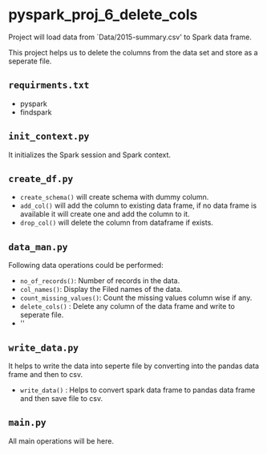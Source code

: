 # pyspark_proj_6_delete_cols

Project will load data from `Data/2015-summary.csv' to Spark data frame.

This project helps us to delete the columns from the data set and store as a seperate file.

## `requirments.txt`
- pyspark
- findspark

## `init_context.py`
It initializes the Spark session and Spark context.
## `create_df.py`
- `create_schema()` will create schema with dummy column.
- `add_col()` will add the column to existing data frame, if no data frame is available it will create one and add the column to it.
- `drop_col()` will delete the column from dataframe if exists.
## `data_man.py`
Following data operations could be performed:
- `no_of_records()`: Number of records in the data.
- `col_names()`: Display the Filed names of the data.
- `count_missing_values()`: Count the missing values column wise if any.
- `delete_cols()` : Delete any column of the data frame and write to seperate file.
- ''
## `write_data.py`
It helps to write the data into seperte file by converting into the pandas data frame and then to csv.
- `write_data()` : Helps to convert spark data frame to pandas data frame and then save file to csv.

## `main.py`

All main operations will be here.
